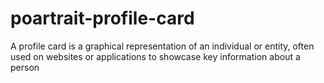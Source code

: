 # poartrait-profile-card
A profile card is a graphical representation of an individual or entity, often used on websites or applications to showcase key information about a person
